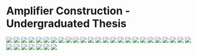 # Amplifier Construction - Undergraduated Thesis

![](https://github.com/ippokratis91/amplifier-construction/blob/main/images/ptuxiaki%20ergasia%20theoritiko%20meros%201%20(1)-converted-01.png)
![](https://github.com/ippokratis91/amplifier-construction/blob/main/images/ptuxiaki%20ergasia%20theoritiko%20meros%201%20(1)-converted-02.png)
![](https://github.com/ippokratis91/amplifier-construction/blob/main/images/ptuxiaki%20ergasia%20theoritiko%20meros%201%20(1)-converted-03.png)
![](https://github.com/ippokratis91/amplifier-construction/blob/main/images/ptuxiaki%20ergasia%20theoritiko%20meros%201%20(1)-converted-04.png)
![](https://github.com/ippokratis91/amplifier-construction/blob/main/images/ptuxiaki%20ergasia%20theoritiko%20meros%201%20(1)-converted-05.png)
![](https://github.com/ippokratis91/amplifier-construction/blob/main/images/ptuxiaki%20ergasia%20theoritiko%20meros%201%20(1)-converted-06.png)
![](https://github.com/ippokratis91/amplifier-construction/blob/main/images/ptuxiaki%20ergasia%20theoritiko%20meros%201%20(1)-converted-07.png)
![](https://github.com/ippokratis91/amplifier-construction/blob/main/images/ptuxiaki%20ergasia%20theoritiko%20meros%201%20(1)-converted-08.png)
![](https://github.com/ippokratis91/amplifier-construction/blob/main/images/ptuxiaki%20ergasia%20theoritiko%20meros%201%20(1)-converted-09.png)
![](https://github.com/ippokratis91/amplifier-construction/blob/main/images/ptuxiaki%20ergasia%20theoritiko%20meros%201%20(1)-converted-10.png)
![](https://github.com/ippokratis91/amplifier-construction/blob/main/images/ptuxiaki%20ergasia%20theoritiko%20meros%201%20(1)-converted-11.png)
![](https://github.com/ippokratis91/amplifier-construction/blob/main/images/ptuxiaki%20ergasia%20theoritiko%20meros%201%20(1)-converted-12.png)
![](https://github.com/ippokratis91/amplifier-construction/blob/main/images/ptuxiaki%20ergasia%20theoritiko%20meros%201%20(1)-converted-13.png)
![](https://github.com/ippokratis91/amplifier-construction/blob/main/images/ptuxiaki%20ergasia%20theoritiko%20meros%201%20(1)-converted-14.png)
![](https://github.com/ippokratis91/amplifier-construction/blob/main/images/ptuxiaki%20ergasia%20theoritiko%20meros%201%20(1)-converted-15.png)
![](https://github.com/ippokratis91/amplifier-construction/blob/main/images/ptuxiaki%20ergasia%20theoritiko%20meros%201%20(1)-converted-16.png)
![](https://github.com/ippokratis91/amplifier-construction/blob/main/images/ptuxiaki%20ergasia%20theoritiko%20meros%201%20(1)-converted-17.png)
![](https://github.com/ippokratis91/amplifier-construction/blob/main/images/ptuxiaki%20ergasia%20theoritiko%20meros%201%20(1)-converted-18.png)
![](https://github.com/ippokratis91/amplifier-construction/blob/main/images/ptuxiaki%20ergasia%20theoritiko%20meros%201%20(1)-converted-19.png)
![](https://github.com/ippokratis91/amplifier-construction/blob/main/images/ptuxiaki%20ergasia%20theoritiko%20meros%201%20(1)-converted-20.png)
![](https://github.com/ippokratis91/amplifier-construction/blob/main/images/ptuxiaki%20ergasia%20theoritiko%20meros%201%20(1)-converted-21.png)
![](https://github.com/ippokratis91/amplifier-construction/blob/main/images/ptuxiaki%20ergasia%20theoritiko%20meros%201%20(1)-converted-22.png)
![](https://github.com/ippokratis91/amplifier-construction/blob/main/images/ptuxiaki%20ergasia%20theoritiko%20meros%201%20(1)-converted-23.png)
![](https://github.com/ippokratis91/amplifier-construction/blob/main/images/ptuxiaki%20ergasia%20theoritiko%20meros%201%20(1)-converted-24.png)
![](https://github.com/ippokratis91/amplifier-construction/blob/main/images/ptuxiaki%20ergasia%20theoritiko%20meros%201%20(1)-converted-25.png)
![](https://github.com/ippokratis91/amplifier-construction/blob/main/images/ptuxiaki%20ergasia%20theoritiko%20meros%201%20(1)-converted-26.png)
![](https://github.com/ippokratis91/amplifier-construction/blob/main/images/ptuxiaki%20ergasia%20theoritiko%20meros%201%20(1)-converted-27.png)
![](https://github.com/ippokratis91/amplifier-construction/blob/main/images/ptuxiaki%20ergasia%20theoritiko%20meros%201%20(1)-converted-28.png)
![](https://github.com/ippokratis91/amplifier-construction/blob/main/images/ptuxiaki%20ergasia%20theoritiko%20meros%201%20(1)-converted-29.png)
![](https://github.com/ippokratis91/amplifier-construction/blob/main/images/ptuxiaki%20ergasia%20theoritiko%20meros%201%20(1)-converted-30.png)
![](https://github.com/ippokratis91/amplifier-construction/blob/main/images/ptuxiaki%20ergasia%20theoritiko%20meros%201%20(1)-converted-31.png)
![](https://github.com/ippokratis91/amplifier-construction/blob/main/images/ptuxiaki%20ergasia%20theoritiko%20meros%201%20(1)-converted-32.png)
